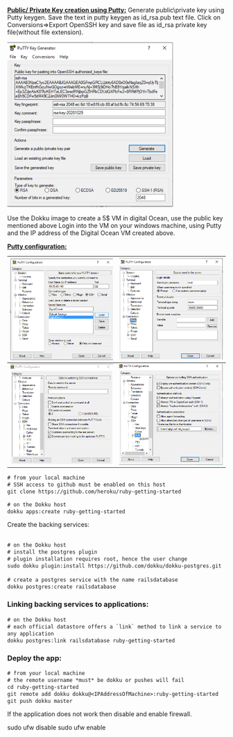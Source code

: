 **<u>Public/ Private Key creation using Putty:</u>**
Generate public\private key using Putty keygen. Save the text in putty keygen as id_rsa.pub text file. 
Click on Conversions=>Export OpenSSH key and save file as id_rsa private key file(without file extension). 

<img src="image-20201101202236701.png" alt="image-20201101202236701" style="zoom:80%;" />

Use the Dokku image to create a 5$ VM in digital Ocean, use the public key mentioned above
Login into the VM on your windows machine, using Putty and the IP address of the Digital Ocean VM created above. 

**<u>Putty configuration:</u>**

| <img src="image-20201101201744769.png" alt="image-20201101201744769" style="zoom:80%;" /> | <img src="image-20201101201842069.png" alt="image-20201101201842069" style="zoom:80%;" /><br /> |
| ------------------------------------------------------------ | ------------------------------------------------------------ |
| <img src="image-20201101201937287.png" alt="image-20201101201937287" style="zoom:80%;" /> | <img src="image-20201101202005246.png" alt="image-20201101202005246" style="zoom:80%;" /> |

```
# from your local machine
# SSH access to github must be enabled on this host
git clone https://github.com/heroku/ruby-getting-started
```

```
# on the Dokku host
dokku apps:create ruby-getting-started
```

Create the backing services:

```

# on the Dokku host
# install the postgres plugin
# plugin installation requires root, hence the user change
sudo dokku plugin:install https://github.com/dokku/dokku-postgres.git

# create a postgres service with the name railsdatabase
dokku postgres:create railsdatabase
```

### Linking backing services to applications:

```
# on the Dokku host
# each official datastore offers a `link` method to link a service to any application
dokku postgres:link railsdatabase ruby-getting-started
```

### Deploy the app:

```
# from your local machine
# the remote username *must* be dokku or pushes will fail
cd ruby-getting-started
git remote add dokku dokku@<IPAddressOfMachine>:ruby-getting-started
git push dokku master
```

If the application does not work then disable and enable firewall. 

sudo ufw disable
sudo ufw enable